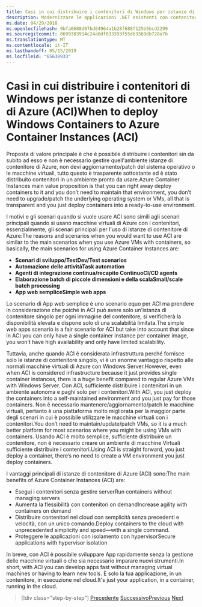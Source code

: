 ```yaml
---
title: Casi in cui distribuire i contenitori di Windows per istanze di contenitore di Azure (ACI)
description: Modernizzare le applicazioni .NET esistenti con contenitori Windows e il Cloud di Azure | Casi in cui distribuire i contenitori di Windows per istanze di contenitore di Azure (ACI)
ms.date: 04/29/2018
ms.openlocfilehash: 9bfa0688d07bd04964a1b28f688f125b5bcd2299
ms.sourcegitcommit: 8699383914c24a0df033393f55db3369db728a7b
ms.translationtype: MT
ms.contentlocale: it-IT
ms.lasthandoff: 05/15/2019
ms.locfileid: "65638933"
---
```

# <a name="when-to-deploy-windows-containers-to-azure-container-instances-aci"></a><span data-ttu-id="55756-103">Casi in cui distribuire i contenitori di Windows per istanze di contenitore di Azure (ACI)</span><span class="sxs-lookup"><span data-stu-id="55756-103">When to deploy Windows Containers to Azure Container Instances (ACI)</span></span>

<span data-ttu-id="55756-104">Proposta di valore principale è che è possibile distribuire i contenitori sin da subito ad esso e non è necessario gestire quell'ambiente istanze di contenitore di Azure, non devi aggiornamento/patch del sistema operativo o le macchine virtuali, tutto questo è trasparente sottostante ed è stato distribuito contenitori in un ambiente pronto da usare.</span><span class="sxs-lookup"><span data-stu-id="55756-104">Azure Container Instances main value proposition is that you can right away deploy containers to it and you don’t need to maintain that environment, you don’t need to upgrade/patch the underlying operating system or VMs, all that is transparent and you just deploy containers into a ready-to-use environment.</span></span>

<span data-ttu-id="55756-105">I motivi e gli scenari quando si vuole usare ACI sono simili agli scenari principali quando si usano macchine virtuali di Azure con i contenitori, essenzialmente, gli scenari principali per l'uso di istanze di contenitore di Azure:</span><span class="sxs-lookup"><span data-stu-id="55756-105">The reasons and scenarios when you would want to use ACI are similar to the main scenarios when you use Azure VMs with containers, so basically, the main scenarios for using Azure Container Instances are:</span></span>

- <span data-ttu-id="55756-106">**Scenari di sviluppo/Test**</span><span class="sxs-lookup"><span data-stu-id="55756-106">**Dev/Test scenarios**</span></span>
- <span data-ttu-id="55756-107">**Automazione delle attività**</span><span class="sxs-lookup"><span data-stu-id="55756-107">**Task automation**</span></span>
- <span data-ttu-id="55756-108">**Agenti di integrazione continua/recapito Continuo**</span><span class="sxs-lookup"><span data-stu-id="55756-108">**CI/CD agents**</span></span>
- <span data-ttu-id="55756-109">**Elaborazione batch di piccole dimensioni e della scala**</span><span class="sxs-lookup"><span data-stu-id="55756-109">**Small/scale batch processing**</span></span>
- <span data-ttu-id="55756-110">**App web semplice**</span><span class="sxs-lookup"><span data-stu-id="55756-110">**Simple web apps**</span></span>

<span data-ttu-id="55756-111">Lo scenario di App web semplice è uno scenario equo per ACI ma prendere in considerazione che poiché in ACI può avere solo un'istanza di contenitore singolo per ogni immagine del contenitore, si verificherà la disponibilità elevata e dispone solo di una scalabilità limitata.</span><span class="sxs-lookup"><span data-stu-id="55756-111">The simple web apps scenario is a fair scenario for ACI but take into account that since in ACI you can only have a single container instance per container image, you won’t have high availability and only have limited scalability.</span></span>

<span data-ttu-id="55756-112">Tuttavia, anche quando ACI è considerata infrastruttura perché fornisce solo le istanze di contenitore singolo, vi è un enorme vantaggio rispetto alle normali macchine virtuali di Azure con Windows Server.</span><span class="sxs-lookup"><span data-stu-id="55756-112">However, even when ACI is considered infrastructure because it just provides single container instances, there is a huge benefit compared to regular Azure VMs with Windows Server.</span></span> <span data-ttu-id="55756-113">Con ACI, sufficiente distribuire i contenitori in un ambiente autonoma e paghi solo per i contenitori.</span><span class="sxs-lookup"><span data-stu-id="55756-113">With ACI, you just deploy the containers into a self-maintained environment and you just pay for those containers.</span></span> <span data-ttu-id="55756-114">Non è necessario mantenere/aggiornamento/patch le macchine virtuali, pertanto è una piattaforma molto migliorata per la maggior parte degli scenari in cui è possibile utilizzare le macchine virtuali con i contenitori.</span><span class="sxs-lookup"><span data-stu-id="55756-114">You don’t need to maintain/update/patch VMs, so it is a much better platform for most scenarios where you might be using VMs with containers.</span></span> <span data-ttu-id="55756-115">Usando ACI è molto semplice, sufficiente distribuire un contenitore, non è necessario creare un ambiente di macchine Virtuali sufficiente distribuire i contenitori.</span><span class="sxs-lookup"><span data-stu-id="55756-115">Using ACI is straight forward, you just deploy a container, there’s no need to create a VM environment you just deploy containers.</span></span>

<span data-ttu-id="55756-116">I vantaggi principali di istanze di contenitore di Azure (ACI) sono:</span><span class="sxs-lookup"><span data-stu-id="55756-116">The main benefits of Azure Container Instances (ACI) are:</span></span>

- <span data-ttu-id="55756-117">Esegui i contenitori senza gestire server</span><span class="sxs-lookup"><span data-stu-id="55756-117">Run containers without managing servers</span></span>
- <span data-ttu-id="55756-118">Aumenta la flessibilità con contenitori on demand</span><span class="sxs-lookup"><span data-stu-id="55756-118">Increase agility with containers on demand</span></span>
- <span data-ttu-id="55756-119">Distribuire contenitori nel cloud con semplicità senza precedenti e velocità, con un unico comando.</span><span class="sxs-lookup"><span data-stu-id="55756-119">Deploy containers to the cloud with unprecedented simplicity and speed—with a single command.</span></span>
- <span data-ttu-id="55756-120">Proteggere le applicazioni con isolamento con hypervisor</span><span class="sxs-lookup"><span data-stu-id="55756-120">Secure applications with hypervisor isolation</span></span>

<span data-ttu-id="55756-121">In breve, con ACI è possibile sviluppare App rapidamente senza la gestione delle macchine virtuali o che sia necessario imparare nuovi strumenti.</span><span class="sxs-lookup"><span data-stu-id="55756-121">In short, with ACI you can develop apps fast without managing virtual machines or having to learn new tools.</span></span> <span data-ttu-id="55756-122">È solo la tua applicazione, in un contenitore, in esecuzione nel cloud.</span><span class="sxs-lookup"><span data-stu-id="55756-122">It's just your application, in a container, running in the cloud.</span></span>

> [!div class="step-by-step"]
> <span data-ttu-id="55756-123">[Precedente](when-to-deploy-windows-containers-to-azure-vms-iaas-cloud.md)
> [Successivo](when-to-deploy-windows-containers-to-service-fabric.md)</span><span class="sxs-lookup"><span data-stu-id="55756-123">[Previous](when-to-deploy-windows-containers-to-azure-vms-iaas-cloud.md)
[Next](when-to-deploy-windows-containers-to-service-fabric.md)</span></span>
